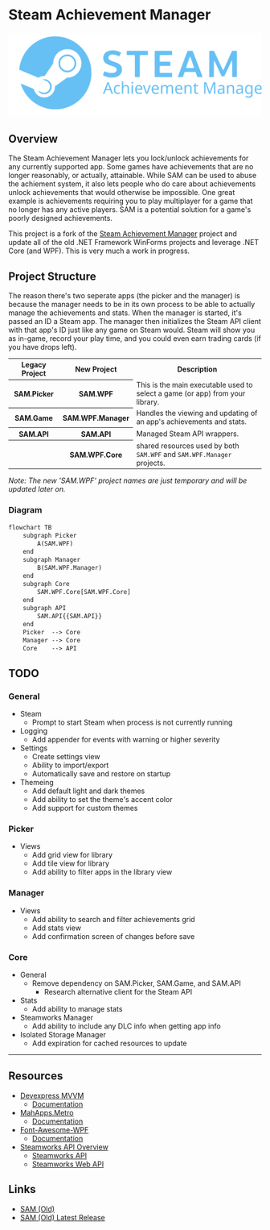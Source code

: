 # Steam Achievement Manager

<p align="center">
  <img src="./resources/SAM_logo_light_blue.svg">
</p>

## Overview

The Steam Achievement Manager lets you lock/unlock achievements for any currently supported app. Some games have achievements that are no longer reasonably, or actually, attainable. While SAM can be used to abuse the achiement system, it also lets people who do care about achievements unlock achievements that would otherwise be impossible. One great example is achievements requiring you to play multiplayer for a game that no longer has any active players. SAM is a potential solution for a game's poorly designed achievements.

This project is a fork of the [Steam Achievement Manager](https://github.com/gibbed/SteamAchievementManager) project and update all of the old .NET Framework WinForms projects and leverage .NET Core (and WPF). This is very much a work in progress.

## Project Structure

The reason there's two seperate apps (the picker and the manager) is because the manager needs to be in its own process to be able to actually manage the achievements and stats. When the manager is started, it's passed an ID a Steam app. The manager then initializes the Steam API client with that app's ID just like any game on Steam would. Steam will show you as in-game, record your play time, and you could even earn trading cards (if you have drops left).

<table>
    <tr>
        <th>Legacy Project</th>
        <th>New Project</th>
        <th>Description</th>
    </tr>
    <tr>
        <th>SAM.Picker</th>
        <th>SAM.WPF</th>
        <td>This is the main executable used to select a game (or app) from your library.</td>
    </tr>
    <tr>
        <th>SAM.Game</th>
        <th>SAM.WPF.Manager</th>
        <td>Handles the viewing and updating of an app's achievements and stats.</td>
    </tr>
    <tr>
        <th>SAM.API</th>
        <th>SAM.API</th>
        <td>Managed Steam API wrappers.</td>
    </tr>
    <tr>
        <th> </th>
        <th>SAM.WPF.Core</th>
        <td> shared resources used by both <code>SAM.WPF</code> and <code>SAM.WPF.Manager</code> projects.</td>
    </tr>
</table>

_Note: The new 'SAM.WPF' project names are just temporary and will be updated later on._

### Diagram

```mermaid
flowchart TB
    subgraph Picker
        A(SAM.WPF)
    end
    subgraph Manager
        B(SAM.WPF.Manager)
    end
    subgraph Core
        SAM.WPF.Core[SAM.WPF.Core]
    end
    subgraph API
        SAM.API{{SAM.API}}
    end
    Picker  --> Core
    Manager --> Core
    Core    --> API
```

## TODO

### General

- Steam
  - Prompt to start Steam when process is not currently running
- Logging
  - Add appender for events with warning or higher severity
- Settings
  - Create settings view
  - Ability to import/export
  - Automatically save and restore on startup
- Themeing
  - Add default light and dark themes
  - Add ability to set the theme's accent color
  - Add support for custom themes

### Picker

- Views
  - Add grid view for library
  - Add tile view for library
  - Add ability to filter apps in the library view

### Manager

- Views
  - Add ability to search and filter achievements grid
  - Add stats view
  - Add confirmation screen of changes before save

### Core

- General
  - Remove dependency on SAM.Picker, SAM.Game, and SAM.API
    - Research alternative client for the Steam API
- Stats
  - Add ability to manage stats
- Steamworks Manager
  - Add ability to include any DLC info when getting app info
- Isolated Storage Manager
  - Add expiration for cached resources to update

---

## Resources

- [Devexpress MVVM](https://github.com/DevExpress/DevExpress.Mvvm.Free)
  - [Documentation](https://docs.devexpress.com/WPF/15112/mvvm-framework)
- [MahApps.Metro](https://github.com/MahApps/MahApps.Metro)
  - [Documentation](https://mahapps.com/docs/)
- [Font-Awesome-WPF](https://github.com/charri/Font-Awesome-WPF)
  - [Documentation](https://github.com/charri/Font-Awesome-WPF/blob/master/README-WPF.md)
- [Steamworks API Overview](https://partner.steamgames.com/doc/sdk/api)
  - [Steamworks API](https://partner.steamgames.com/doc/api)
  - [Steamworks Web API](https://partner.steamgames.com/doc/webapi)

## Links


- [SAM (Old)](https://github.com/gibbed/SteamAchievementManager)
- [SAM (Old) Latest Release](https://github.com/gibbed/SteamAchievementManager/releases/latest)
